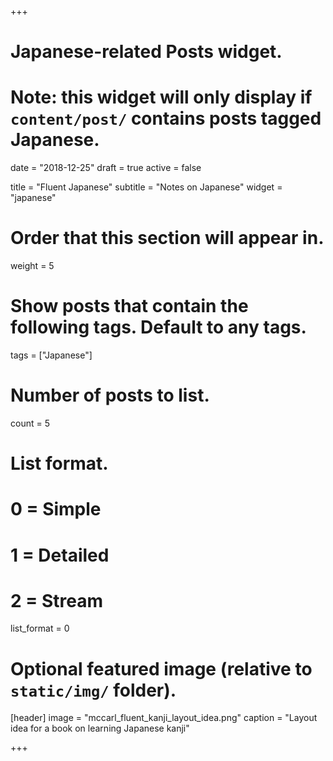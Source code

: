 +++
# Japanese-related Posts widget.
# Note: this widget will only display if `content/post/` contains posts tagged Japanese.

date = "2018-12-25"
draft = true
active = false

title = "Fluent Japanese"
subtitle = "Notes on Japanese"
widget = "japanese"

# Order that this section will appear in.
weight = 5

# Show posts that contain the following tags. Default to any tags.
tags = ["Japanese"]

# Number of posts to list.
count = 5

# List format.
#   0 = Simple
#   1 = Detailed
#   2 = Stream
list_format = 0

# Optional featured image (relative to `static/img/` folder).
[header]
image = "mccarl_fluent_kanji_layout_idea.png"
caption = "Layout idea for a book on learning Japanese kanji"

+++

